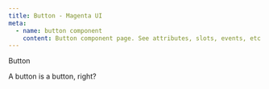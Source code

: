 ```yaml
---
title: Button - Magenta UI
meta:
  - name: button component
    content: Button component page. See attributes, slots, events, etc.
---
```


<script setup>
import {
  Code,
  Heading,
  Spacer,
  Button,
  Text,
  Table,
} from '@magenta-ui/vue'
import View from '../../../../components/View.vue'
import Attributes from './_attributes.md'
import Slots from './_slots.md'
import Events from './_events.md'
</script>

<View>
  <Heading size="lg">Button</Heading>

  <Text>A button is a button, right?</Text>

  <Attributes />
  <Slots />
  <Events />
</View>
